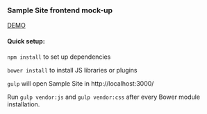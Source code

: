 ### Sample Site frontend mock-up 

[DEMO](http://htmlpreview.github.io/?https://github.com/romran/sample-site/blob/master/index.html) 

#### Quick setup:

`npm install` to set up dependencies

`bower install` to install JS libraries or plugins

`gulp` will open Sample Site in http://localhost:3000/ 

Run `gulp vendor:js` and `gulp vendor:css` after every Bower module installation.  

 

 
 
